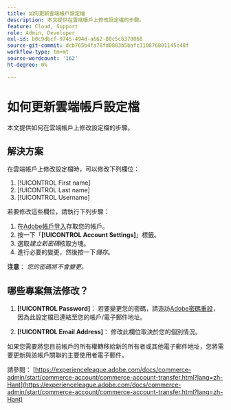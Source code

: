 ```yaml
---
title: 如何更新雲端帳戶設定檔
description: 本文提供在雲端帳戶上修改設定檔的步驟。
feature: Cloud, Support
role: Admin, Developer
exl-id: b0c9dbcf-9745-494d-a662-80c5c6378068
source-git-commit: dcb765b4fa78fd0883b5bafc310876801145c48f
workflow-type: tm+mt
source-wordcount: '162'
ht-degree: 0%

---
```


# 如何更新雲端帳戶設定檔

本文提供如何在雲端帳戶上修改設定檔的步驟。

## 解決方案

在雲端帳戶上修改設定檔時，可以修改下列欄位：

1. [!UICONTROL First name]
1. [!UICONTROL Last name]
1. [!UICONTROL Username]

若要修改這些欄位，請執行下列步驟：

1. 在[Adobe帳戶登入](https://accounts.magento.cloud)存取您的帳戶。
1. 按一下「**[!UICONTROL Account Settings]**」標籤。
1. 選取&#x200B;*建立新密碼*&#x200B;核取方塊。
1. 進行必要的變更，然後按一下&#x200B;*儲存*。

**注意**： *您的密碼將不會變更。*

## 哪些專案無法修改？

1. **[!UICONTROL Password]**：
若要變更您的密碼，請造訪[Adobe密碼重設](https://account.adobe.com/)，因為此設定檔已連結至您的帳戶/電子郵件地址。

1. **[!UICONTROL Email Address]**：
修改此欄位取決於您的個別情況。

如果您需要將您目前帳戶的所有權轉移給新的所有者或其他電子郵件地址，您將需要更新與該帳戶關聯的主要使用者電子郵件。

請參閱： [https://experienceleague.adobe.com/docs/commerce-admin/start/commerce-account/commerce-account-transfer.html?lang=zh-Hant](https://experienceleague.adobe.com/docs/commerce-admin/start/commerce-account/commerce-account-transfer.html?lang=zh-Hant)
